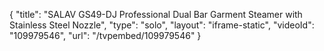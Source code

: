 {
    "title": "SALAV GS49-DJ Professional Dual Bar Garment Steamer with Stainless Steel Nozzle",
    "type": "solo",
    "layout": "iframe-static",
    "videoId": "109979546",
    "url": "\/tvpembed\/109979546"
}